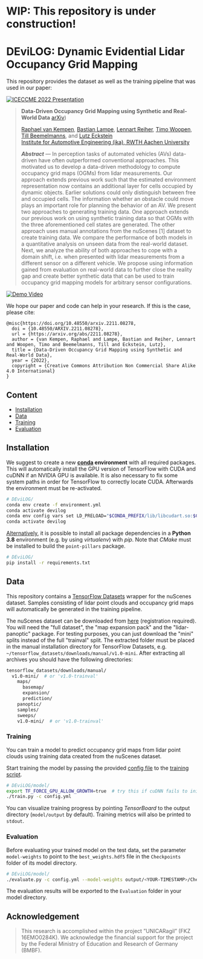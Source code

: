 # WIP: This repository is under construction!

# DEviLOG: Dynamic Evidential Lidar Occupancy Grid Mapping

This repository provides the dataset as well as the training pipeline that was used in our paper:

[![ICECCME 2022 Presentation](assets/TODO.png)](https://www.youtube.com/watch?v=TODO)

> **Data-Driven Occupancy Grid Mapping using Synthetic and Real-World Data**
> [arXiv](https://arxiv.org/abs/2211.08278))  
>
> [Raphael van Kempen](https://www.ika.rwth-aachen.de/en/institute/staff/raphael-van-kempen-msc.html), [Bastian Lampe](https://www.ika.rwth-aachen.de/en/institute/staff/bastian-lampe-m-sc.html), [Lennart Reiher](https://www.ika.rwth-aachen.de/en/institute/staff/lennart-reiher-msc.html), [Timo Woopen](https://www.ika.rwth-aachen.de/en/institute/management/timo-woopen-msc.html), [Till Beemelmanns](https://www.ika.rwth-aachen.de/en/institute/staff/till-beemelmanns-msc.html), and [Lutz Eckstein](https://www.ika.rwth-aachen.de/en/institute/management/univ-prof-dr-ing-lutz-eckstein.html)  
> [Institute for Automotive Engineering (ika), RWTH Aachen University](https://www.ika.rwth-aachen.de/en/)
>
> _**Abstract**_ —  In perception tasks of automated vehicles (AVs) data-driven have often outperformed conventional approaches. This motivated us to develop a data-driven methodology to compute occupancy grid maps (OGMs) from lidar measurements. Our approach extends previous work such that the estimated environment representation now contains an additional layer for cells occupied by dynamic objects. Earlier solutions could only distinguish between free and occupied cells. The information whether an obstacle could move plays an important role for planning the behavior of an AV. We present two approaches to generating training data. One approach extends our previous work on using synthetic training data so that OGMs with the three aforementioned cell states are generated. The other approach uses manual annotations from the nuScenes [1] dataset to create training data. We compare the performance of both models in a quantitative analysis on unseen data from the real-world
dataset. Next, we analyze the ability of both approaches to cope with a domain shift, i.e. when presented with lidar measurements from a different sensor on a different vehicle. We propose using information gained from evaluation on real-world data to further close the reality gap and create better synthetic data that can be used to train occupancy grid mapping models for arbitrary sensor configurations.

[![Demo Video](./assets/TODO.gif)](https://www.youtube.com/watch?v=TODO)

We hope our paper and code can help in your research. If this is the case, please cite:

```
@misc{https://doi.org/10.48550/arxiv.2211.08278,
  doi = {10.48550/ARXIV.2211.08278},  
  url = {https://arxiv.org/abs/2211.08278},
  author = {van Kempen, Raphael and Lampe, Bastian and Reiher, Lennart and Woopen, Timo and Beemelmanns, Till and Eckstein, Lutz},
  title = {Data-Driven Occupancy Grid Mapping using Synthetic and Real-World Data},
  year = {2022},
  copyright = {Creative Commons Attribution Non Commercial Share Alike 4.0 International}
}
```

## Content

- [Installation](#installation)
- [Data](#data)
- [Training](#training)
- [Evaluation](#evaluation)

## Installation

We suggest to create a new **[conda](https://docs.conda.io/) environment** with all required packages. This will automatically install the GPU version of TensorFlow with CUDA and cuDNN if an NVIDIA GPU is available. It is also necessary to fix some system paths in order for TensorFlow to correctly locate CUDA. Afterwards the environment must be re-activated.

```bash
# DEviLOG/
conda env create -f environment.yml
conda activate devilog
conda env config vars set LD_PRELOAD="$CONDA_PREFIX/lib/libcudart.so:$CONDA_PREFIX/lib/libcublas.so:$CONDA_PREFIX/lib/libcublasLt.so:$CONDA_PREFIX/lib/libcufft.so:$CONDA_PREFIX/lib/libcurand.so:$CONDA_PREFIX/lib/libcusolver.so:$CONDA_PREFIX/lib/libcusparse.so:$CONDA_PREFIX/lib/libcudnn.so"
conda activate devilog
```

<u>Alternatively</u>, it is possible to install all package dependencies in a **Python 3.8** environment (e.g. by using _virtualenv_) with _pip_. Note that *CMake* must be installed to build the `point-pillars` package.

```bash
# DEviLOG/
pip install -r requirements.txt
```

## Data

This repository contains a [TensorFlow Datasets](https://www.tensorflow.org/datasets) wrapper for the nuScenes dataset. Samples consisting of lidar point clouds and occupancy grid maps will automatically be generated in the training pipeline.

The nuScenes dataset can be downloaded from [here](https://www.nuscenes.org/nuscenes#download) (registration required). You will need the "full dataset", the "map expansion pack" and the "lidar-panoptic" package. For testing purposes, you can just download the "mini" splits instead of the full "trainval" split. The extracted folder must be placed in the manual installation directory for TensorFlow Datasets, e.g. `~/tensorflow_datasets/downloads/manual/v1.0-mini`. After extracting all archives you should have the following directories:

```bash
tensorflow_datasets/downloads/manual/
  v1.0-mini/  # or 'v1.0-trainval'
    maps/
      basemap/
      expansion/
      prediction/
    panoptic/
    samples/
    sweeps/
    v1.0-mini/  # or 'v1.0-trainval'
```

### Training

You can train a model to predict occupancy grid maps from lidar point clouds using training data created from the nuScenes dataset.

Start training the model by passing the provided [config file](model/config.yml) to the [training script](model/train.py).

```bash
# DEviLOG/model/
export TF_FORCE_GPU_ALLOW_GROWTH=true  # try this if cuDNN fails to initialize
./train.py -c config.yml
```

You can visualize training progress by pointing *TensorBoard* to the output directory (`model/output` by default). Training metrics will also be printed to `stdout`.

### Evaluation

Before evaluating your trained model on the test data, set the parameter `model-weights` to point to the `best_weights.hdf5` file in the `Checkpoints` folder of its model directory.

```bash
# DEviLOG/model/
./evaluate.py -c config.yml --model-weights output/<YOUR-TIMESTAMP>/Checkpoints/best_weights.hdf5
```

The evaluation results will be exported to the `Evaluation` folder in your model directory.

## Acknowledgement

>This research is accomplished within the project ”UNICARagil” (FKZ 16EMO0284K). We acknowledge the financial support for the project by the Federal Ministry of Education and Research of Germany (BMBF).
